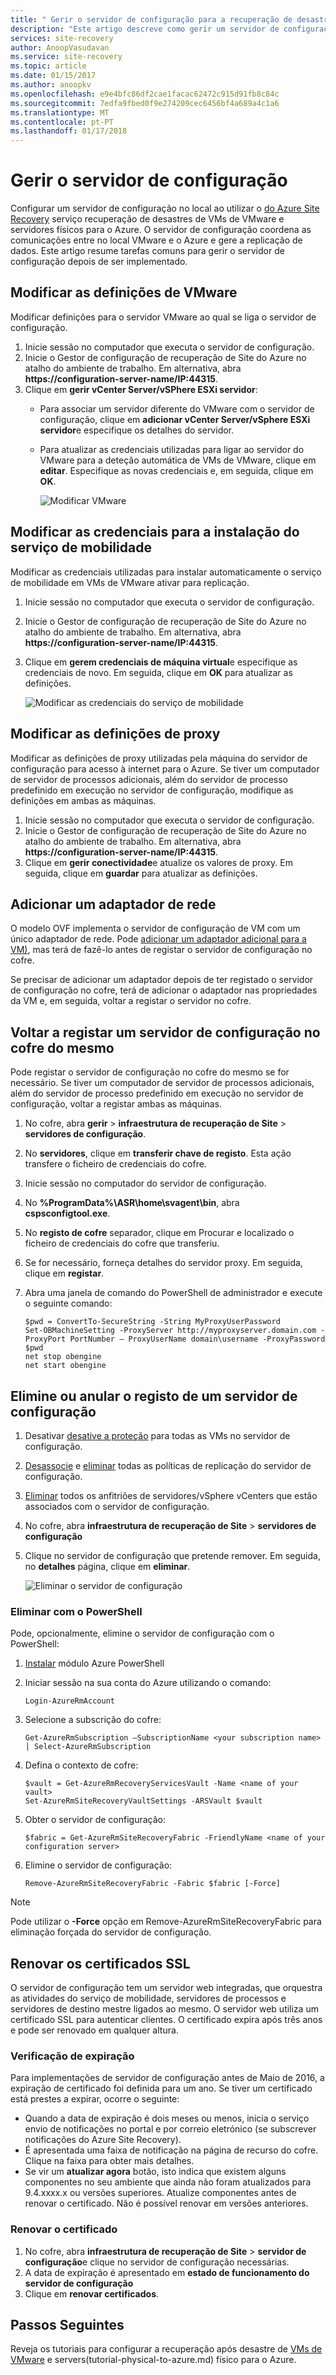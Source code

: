 ```yaml
---
title: " Gerir o servidor de configuração para a recuperação de desastre do VMware com o Azure Site Recovery | Microsoft Docs"
description: "Este artigo descreve como gerir um servidor de configuração existente para a recuperação de desastre do VMware para o Azure, com o serviço do Azure Site Recovery."
services: site-recovery
author: AnoopVasudavan
ms.service: site-recovery
ms.topic: article
ms.date: 01/15/2017
ms.author: anoopkv
ms.openlocfilehash: e9e4bfc86df2cae1facac62472c915d91fb8c84c
ms.sourcegitcommit: 7edfa9fbed0f9e274209cec6456bf4a689a4c1a6
ms.translationtype: MT
ms.contentlocale: pt-PT
ms.lasthandoff: 01/17/2018
---
```

# <a name="manage-the-configuration-server"></a>Gerir o servidor de configuração

Configurar um servidor de configuração no local ao utilizar o [do Azure Site Recovery](site-recovery-overview.md) serviço recuperação de desastres de VMs de VMware e servidores físicos para o Azure. O servidor de configuração coordena as comunicações entre no local VMware e o Azure e gere a replicação de dados. Este artigo resume tarefas comuns para gerir o servidor de configuração depois de ser implementado.

## <a name="modify-vmware-settings"></a>Modificar as definições de VMware

Modificar definições para o servidor VMware ao qual se liga o servidor de configuração.

1. Inicie sessão no computador que executa o servidor de configuração.
2. Inicie o Gestor de configuração de recuperação de Site do Azure no atalho do ambiente de trabalho. Em alternativa, abra **https://configuration-server-name/IP:44315**.
3. Clique em **gerir vCenter Server/vSPhere ESXi servidor**:
    - Para associar um servidor diferente do VMware com o servidor de configuração, clique em **adicionar vCenter Server/vSphere ESXi servidor**e especifique os detalhes do servidor.
    - Para atualizar as credenciais utilizadas para ligar ao servidor do VMware para a deteção automática de VMs de VMware, clique em **editar**. Especifique as novas credenciais e, em seguida, clique em **OK**.

        ![Modificar VMware](./media/site-recovery-vmware-to-azure-manage-configuration-server/modify-vmware-server.png)

## <a name="modify-credentials-for-mobility-service-installation"></a>Modificar as credenciais para a instalação do serviço de mobilidade

Modificar as credenciais utilizadas para instalar automaticamente o serviço de mobilidade em VMs de VMware ativar para replicação.

1. Inicie sessão no computador que executa o servidor de configuração.
2. Inicie o Gestor de configuração de recuperação de Site do Azure no atalho do ambiente de trabalho. Em alternativa, abra **https://configuration-server-name/IP:44315**.
3. Clique em **gerem credenciais de máquina virtual**e especifique as credenciais de novo. Em seguida, clique em **OK** para atualizar as definições.

    ![Modificar as credenciais do serviço de mobilidade](./media/site-recovery-vmware-to-azure-manage-configuration-server/modify-mobility-credentials.png)

## <a name="modify-proxy-settings"></a>Modificar as definições de proxy

Modificar as definições de proxy utilizadas pela máquina do servidor de configuração para acesso à internet para o Azure. Se tiver um computador de servidor de processos adicionais, além do servidor de processo predefinido em execução no servidor de configuração, modifique as definições em ambas as máquinas.

1. Inicie sessão no computador que executa o servidor de configuração.
2. Inicie o Gestor de configuração de recuperação de Site do Azure no atalho do ambiente de trabalho. Em alternativa, abra **https://configuration-server-name/IP:44315**.
3. Clique em **gerir conectividade**e atualize os valores de proxy. Em seguida, clique em **guardar** para atualizar as definições.

## <a name="add-a-network-adapter"></a>Adicionar um adaptador de rede

O modelo OVF implementa o servidor de configuração de VM com um único adaptador de rede. Pode [adicionar um adaptador adicional para a VM)](how-to-deploy-configuration-server.md#add-an-additional-adapter), mas terá de fazê-lo antes de registar o servidor de configuração no cofre.

Se precisar de adicionar um adaptador depois de ter registado o servidor de configuração no cofre, terá de adicionar o adaptador nas propriedades da VM e, em seguida, voltar a registar o servidor no cofre.


## <a name="reregister-a-configuration-server-in-the-same-vault"></a>Voltar a registar um servidor de configuração no cofre do mesmo

Pode registar o servidor de configuração no cofre do mesmo se for necessário. Se tiver um computador de servidor de processos adicionais, além do servidor de processo predefinido em execução no servidor de configuração, voltar a registar ambas as máquinas.

  1. No cofre, abra **gerir** > **infraestrutura de recuperação de Site** > **servidores de configuração**.
  2. No **servidores**, clique em **transferir chave de registo**. Esta ação transfere o ficheiro de credenciais do cofre.
  3. Inicie sessão no computador do servidor de configuração.
  4. No **%ProgramData%\ASR\home\svagent\bin**, abra **cspsconfigtool.exe**.
  5. No **registo de cofre** separador, clique em Procurar e localizado o ficheiro de credenciais do cofre que transferiu.
  6. Se for necessário, forneça detalhes do servidor proxy. Em seguida, clique em **registar**.
  7. Abra uma janela de comando do PowerShell de administrador e execute o seguinte comando:

      ```
      $pwd = ConvertTo-SecureString -String MyProxyUserPassword
      Set-OBMachineSetting -ProxyServer http://myproxyserver.domain.com -ProxyPort PortNumber – ProxyUserName domain\username -ProxyPassword $pwd
      net stop obengine
      net start obengine
      ```

## <a name="delete-or-unregister-a-configuration-server"></a>Elimine ou anular o registo de um servidor de configuração

1. Desativar [desative a proteção](site-recovery-manage-registration-and-protection.md#disable-protection-for-a-vmware-vm-or-physical-server-vmware-to-azure) para todas as VMs no servidor de configuração.
2. [Desassocie](site-recovery-setup-replication-settings-vmware.md#dissociate-a-configuration-server-from-a-replication-policy) e [eliminar](site-recovery-setup-replication-settings-vmware.md#delete-a-replication-policy) todas as políticas de replicação do servidor de configuração.
3. [Eliminar](site-recovery-vmware-to-azure-manage-vCenter.md#delete-a-vcenter-in-azure-site-recovery) todos os anfitriões de servidores/vSphere vCenters que estão associados com o servidor de configuração.
4. No cofre, abra **infraestrutura de recuperação de Site** > **servidores de configuração**
5. Clique no servidor de configuração que pretende remover. Em seguida, no **detalhes** página, clique em **eliminar**.

    ![Eliminar o servidor de configuração](./media/site-recovery-vmware-to-azure-manage-configuration-server/delete-configuration-server.png)
   

### <a name="delete-with-powershell"></a>Eliminar com o PowerShell

Pode, opcionalmente, elimine o servidor de configuração com o PowerShell:

1. [Instalar](https://docs.microsoft.com/powershell/azure/install-azurerm-ps?view=azurermps-4.4.0) módulo Azure PowerShell
2. Iniciar sessão na sua conta do Azure utilizando o comando:
    
    `Login-AzureRmAccount`
3. Selecione a subscrição do cofre:

     `Get-AzureRmSubscription –SubscriptionName <your subscription name> | Select-AzureRmSubscription`
3.  Defina o contexto de cofre:
    
    ```
    $vault = Get-AzureRmRecoveryServicesVault -Name <name of your vault>
    Set-AzureRmSiteRecoveryVaultSettings -ARSVault $vault
    ```
4. Obter o servidor de configuração:

    `$fabric = Get-AzureRmSiteRecoveryFabric -FriendlyName <name of your configuration server>`
6. Elimine o servidor de configuração:

    `Remove-AzureRmSiteRecoveryFabric -Fabric $fabric [-Force] `

> [!NOTE]
> Pode utilizar o **-Force** opção em Remove-AzureRmSiteRecoveryFabric para eliminação forçada do servidor de configuração.
 


## <a name="renew-ssl-certificates"></a>Renovar os certificados SSL

O servidor de configuração tem um servidor web integradas, que orquestra as atividades do serviço de mobilidade, servidores de processos e servidores de destino mestre ligados ao mesmo. O servidor web utiliza um certificado SSL para autenticar clientes. O certificado expira após três anos e pode ser renovado em qualquer altura.

### <a name="check-expiry"></a>Verificação de expiração

Para implementações de servidor de configuração antes de Maio de 2016, a expiração de certificado foi definida para um ano. Se tiver um certificado está prestes a expirar, ocorre o seguinte:

- Quando a data de expiração é dois meses ou menos, inicia o serviço envio de notificações no portal e por correio eletrónico (se subscrever notificações do Azure Site Recovery).
- É apresentada uma faixa de notificação na página de recurso do cofre. Clique na faixa para obter mais detalhes.
- Se vir um **atualizar agora** botão, isto indica que existem alguns componentes no seu ambiente que ainda não foram atualizados para 9.4.xxxx.x ou versões superiores. Atualize componentes antes de renovar o certificado. Não é possível renovar em versões anteriores.

### <a name="renew-the-certificate"></a>Renovar o certificado

1. No cofre, abra **infraestrutura de recuperação de Site** > **servidor de configuração**e clique no servidor de configuração necessárias.
2. A data de expiração é apresentado em **estado de funcionamento do servidor de configuração**
3. Clique em **renovar certificados**. 


## <a name="next-steps"></a>Passos Seguintes

Reveja os tutoriais para configurar a recuperação após desastre de [VMs de VMware](tutorial-vmware-to-azure.md) e servers(tutorial-physical-to-azure.md) físico para o Azure.
